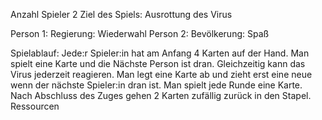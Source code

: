 Anzahl Spieler 2
Ziel des Spiels: Ausrottung des Virus 

Person 1: Regierung: Wiederwahl
Person 2: Bevölkerung: Spaß

Spielablauf: 
Jede:r Spieler:in hat am Anfang 4 Karten auf der Hand. Man spielt eine Karte und die Nächste Person ist dran. Gleichzeitig kann das Virus jederzeit reagieren. Man legt eine Karte ab und zieht erst eine neue wenn der nächste Spieler:in dran ist. Man spielt jede Runde eine Karte. Nach Abschluss des Zuges gehen 2 Karten zufällig zurück in den Stapel. 
Ressourcen
